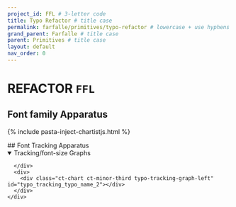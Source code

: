 ```yaml
---
project_id: FFL # 3-letter code
title: Typo Refactor # title case
permalink: farfalle/primitives/typo-refactor # lowercase + use hyphens › https://tinyurl.com/27kmc4rb
grand_parent: Farfalle # title case
parent: Primitives # title case
layout: default
nav_order: 0
---
```



# REFACTOR `FFL`



## Font family Apparatus

{% include pasta-inject-chartistjs.html %}
<script type="text/javascript" src="{{site.baseurl}}/assets/js/pasta-typo-refactor.js" defer></script>


<!-- <section class="apparati" markdown="1" data-typo-id="AppleNY" data-apparatus="typo-family" data-project-id="{{ page.project_id }}">
  <div class="typo-familly-table" id=""></div>
  <script type="text/javascript" id=""></script>
</section>

## Font Leading Apparatus

<section class="apparati" markdown="1" data-typo-id="AppleNY" data-apparatus="typo-leading" data-project-id="{{ page.project_id }}">
  <div class="typo-leading-table" id=""></div>
  <div class="typo-paragraphSpacing-table" id=""></div>
</section> -->


<section class="apparati" markdown="1" data-typo-id="AppleNY" data-apparatus="typo-tracking"  data-project-id="{{ page.project_id }}">
## Font Tracking Apparatus
  <details open>
    <summary>Tracking/font-size Graphs</summary>
    <div class="flex-1_1-cols">
      <div>
        <div class="ct-chart ct-minor-third typo-tracking-graph-left" id="typo_tracking_typo_name_1"></div>

      </div>
      <div>
        <div class="ct-chart ct-minor-third typo-tracking-graph-left" id="typo_tracking_typo_name_2"></div>
      </div>
    </div>
  </details>
  <div class="typo-tracking_table" id="typo_tracking_table"></div>
</section>
